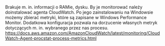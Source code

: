 Brakuje m. in. informacji o RAMie, dysku. By je monitorować należy doinstalować agenta CloudWatch.
Po jego zainstalowaniu na Windowsie możemy zbierać metryki, które są zapisane w Windows Performance Monitor.
Dodatkowa konfiguracja pozwala na dorzucenie własnych metryk dotyczących m. in. wybranego przez nas procesu.
https://docs.aws.amazon.com/AmazonCloudWatch/latest/monitoring/CloudWatch-Agent-procstat-process-metrics.html